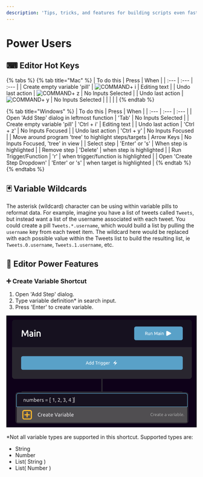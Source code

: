 ```yaml
---
description: 'Tips, tricks, and features for building scripts even faster'
---
```


# Power Users

## ⌨ Editor Hot Keys

{% tabs %}
{% tab title="Mac" %}
| To do this | Press | When |
| :--- | :--- | :--- |
| Create empty variable 'pill'  | ![COMMAND](https://support.content.office.net/en-us/media/314f2d55-e8b8-4417-9d4b-b3908c1ebd0c.gif)+ i | Editing text |
| Undo last action | ![COMMAND](https://support.content.office.net/en-us/media/314f2d55-e8b8-4417-9d4b-b3908c1ebd0c.gif)+ z | No Inputs Selected |
| Undo last action | ![COMMAND](https://support.content.office.net/en-us/media/314f2d55-e8b8-4417-9d4b-b3908c1ebd0c.gif)+ y | No Inputs Selected |
|  |  |  |
{% endtab %}

{% tab title="Windows" %}
| To do this | Press | When |
| :--- | :--- | :--- |
| Open 'Add Step' dialog in leftmost function | 'Tab' | No Inputs Selected |
| Create empty variable 'pill'  | 'Ctrl + i' | Editing text |
| Undo last action | 'Ctrl + z' | No Inputs Focused |
| Undo last action | 'Ctrl + y' | No Inputs Focused |
| Move around program 'tree' to highlight steps/targets | Arrow Keys | No Inputs Focused, 'tree' in view |
| Select step | 'Enter' or 's'  | When step is highlighted |
| Remove step | 'Delete' | when step is highlighted |
| Run Trigger/Function | 'r' | when trigger/function is highlighted |
| Open 'Create Step Dropdown'  | 'Enter' or 's' | when target is highlighted |
{% endtab %}
{% endtabs %}

## 🃏 Variable Wildcards

The asterisk \(wildcard\) character can be using within variable pills to reformat data. For example, imagine you have a list of tweets called `Tweets`, but instead want a list of the username associated with each  tweet. You could create a pill `Tweets.*.username`, which would build a list by pulling the `username` key from each tweet item. The wildcard here would be replaced with each possible value within the Tweets list to build the resulting list, ie `Tweets.0.username`, `Tweets.1.username`, etc.

## 💪 Editor Power Features

### ➕ Create Variable Shortcut

1. Open 'Add Step' dialog.
2. Type variable definition\* in search input.
3. Press 'Enter' to create variable.

![](../.gitbook/assets/screen-shot-2020-06-09-at-12.07.46-pm.png)

\*Not all variable types are supported in this shortcut. Supported types are:

* String
* Number
* List\( String \)
* List\( Number \)

